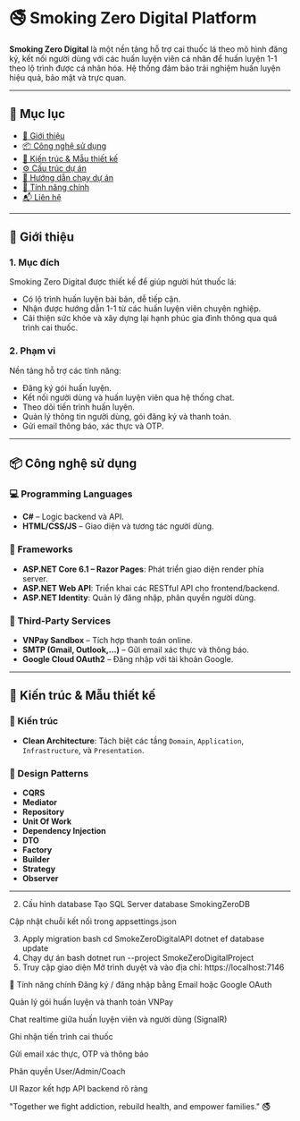 # 🚭 Smoking Zero Digital Platform

**Smoking Zero Digital** là một nền tảng hỗ trợ cai thuốc lá theo mô hình đăng ký, kết nối người dùng với các huấn luyện viên cá nhân để huấn luyện 1-1 theo lộ trình được cá nhân hóa. Hệ thống đảm bảo trải nghiệm huấn luyện hiệu quả, bảo mật và trực quan.

---

## 📌 Mục lục

- [🎯 Giới thiệu](#-giới-thiệu)
- [📦 Công nghệ sử dụng](#-công-nghệ-sử-dụng)
- [🧠 Kiến trúc & Mẫu thiết kế](#-kiến-trúc--mẫu-thiết-kế)
- [⚙️ Cấu trúc dự án](#️-cấu-trúc-dự-án)
- [🚀 Hướng dẫn chạy dự án](#-hướng-dẫn-chạy-dự-án)
- [🔐 Tính năng chính](#-tính-năng-chính)
- [📬 Liên hệ](#-liên-hệ)

---

## 🎯 Giới thiệu

### 1. Mục đích

Smoking Zero Digital được thiết kế để giúp người hút thuốc lá:
- Có lộ trình huấn luyện bài bản, dễ tiếp cận.
- Nhận được hướng dẫn 1-1 từ các huấn luyện viên chuyên nghiệp.
- Cải thiện sức khỏe và xây dựng lại hạnh phúc gia đình thông qua quá trình cai thuốc.

### 2. Phạm vi

Nền tảng hỗ trợ các tính năng:
- Đăng ký gói huấn luyện.
- Kết nối người dùng và huấn luyện viên qua hệ thống chat.
- Theo dõi tiến trình huấn luyện.
- Quản lý thông tin người dùng, gói đăng ký và thanh toán.
- Gửi email thông báo, xác thực và OTP.

---

## 📦 Công nghệ sử dụng

### 💻 Programming Languages

- **C#** – Logic backend và API.
- **HTML/CSS/JS** – Giao diện và tương tác người dùng.

### 🧱 Frameworks

- **ASP.NET Core 6.1 – Razor Pages**: Phát triển giao diện render phía server.
- **ASP.NET Web API**: Triển khai các RESTful API cho frontend/backend.
- **ASP.NET Identity**: Quản lý đăng nhập, phân quyền người dùng.

### 🧩 Third-Party Services

- **VNPay Sandbox** – Tích hợp thanh toán online.
- **SMTP (Gmail, Outlook,...)** – Gửi email xác thực và thông báo.
- **Google Cloud OAuth2** – Đăng nhập với tài khoản Google.

---

## 🧠 Kiến trúc & Mẫu thiết kế

### 📐 Kiến trúc

- **Clean Architecture**: Tách biệt các tầng `Domain`, `Application`, `Infrastructure`, và `Presentation`.

### 🧰 Design Patterns

- **CQRS**
- **Mediator**
- **Repository**
- **Unit Of Work**
- **Dependency Injection**
- **DTO**
- **Factory**
- **Builder**
- **Strategy**
- **Observer**

---

2. Cấu hình database
Tạo SQL Server database SmokingZeroDB

Cập nhật chuỗi kết nối trong appsettings.json

3. Apply migration
bash
cd SmokeZeroDigitalAPI
dotnet ef database update
4. Chạy dự án
bash
dotnet run --project SmokeZeroDigitalProject
5. Truy cập giao diện
Mở trình duyệt và vào địa chỉ: https://localhost:7146

🔐 Tính năng chính
 Đăng ký / đăng nhập bằng Email hoặc Google OAuth

 Quản lý gói huấn luyện và thanh toán VNPay

 Chat realtime giữa huấn luyện viên và người dùng (SignalR)

 Ghi nhận tiến trình cai thuốc

 Gửi email xác thực, OTP và thông báo

 Phân quyền User/Admin/Coach

 UI Razor kết hợp API backend rõ ràng

"Together we fight addiction, rebuild health, and empower families." 🚭
